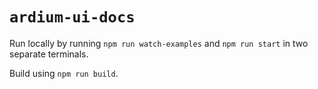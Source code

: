 # `ardium-ui-docs`

Run locally by running `npm run watch-examples` and `npm run start` in two separate terminals.

Build using `npm run build`.
